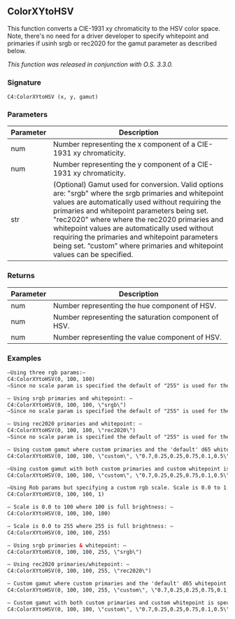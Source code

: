 
## ColorXYtoHSV
This function converts a CIE-1931 xy chromaticity to the HSV color space. Note, there's no need for a driver developer to specify whitepoint and primaries if usinh srgb or rec2020 for the gamut parameter as described below.


_This function was released in conjunction with O.S. 3.3.0._


### Signature

`C4:ColorXYtoHSV (x, y, gamut)`


### Parameters

| Parameter | Description |
| --- | --- |
| num | Number representing the x component of a CIE-1931 xy chromaticity.|
| num | Number representing the y component of a CIE-1931 xy chromaticity. |
| str | (Optional) Gamut used for conversion. Valid options are: "srgb" where the srgb primaries and whitepoint values are automatically used without requiring the primaries and whitepoint parameters being set. "rec2020" where where the rec2020 primaries and whitepoint values are automatically used without requiring the primaries and whitepoint parameters being set. “custom” where primaries and whitepoint values can be specified. |


### Returns

| Parameter | Description |
| --- | --- |
| num | Number representing the hue component of HSV. |
| num | Number representing the saturation component of HSV. | 
| num | Number representing the value component of HSV. |


### Examples
```xml
—Using three rgb params:—
C4:ColorXYtoHSV(0, 100, 100)
—Since no scale param is specified the default of "255" is used for the scale value param.—

— Using srgb primaries and whitepoint: —
C4:ColorXYtoHSV(0, 100, 100, \"srgb\")
—Since no scale param is specified the default of "255" is used for the scale value param.—

— Using rec2020 primaries and whitepoint: —
C4:ColorXYtoHSV(0, 100, 100, \"rec2020\")
—Since no scale param is specified the default of "255" is used for the scale value param.—

— Using custom gamut where custom primaries and the 'default' d65 whitepoint is used: —
C4:ColorXYtoHSV(0, 100, 100, \"custom\", \"0.7,0.25,0.25,0.75,0.1,0.5\")

—Using custom gamut with both custom primaries and custom whitepoint is specified:—
C4:ColorXYtoHSV(0, 100, 100, \"custom\", \"0.7,0.25,0.25,0.75,0.1,0.5\", \"0.31271, 0.32902\")

—Using Rob params but specifying a custom rgb scale. Scale is 0.0 to 1.0 where 1.0 is full brightness: —
C4:ColorXYtoHSV(0, 100, 100, 1)

— Scale is 0.0 to 100 where 100 is full brightness: —
C4:ColorXYtoHSV(0, 100, 100, 100)

— Scale is 0.0 to 255 where 255 is full brightness: —
C4:ColorXYtoHSV(0, 100, 100, 255)

— Using srgb primaries & whitepoint: —
C4:ColorXYtoHSV(0, 100, 100, 255, \"srgb\")

— Using rec2020 primaries/whitepoint: —
C4:ColorXYtoHSV(0, 100, 100, 255, \"rec2020\")

— Custom gamut where custom primaries and the 'default' d65 whitepoint is used: —
C4:ColorXYtoHSV(0, 100, 100, 255, \"custom\", \"0.7,0.25,0.25,0.75,0.1,0.5\")

— Custom gamut with both custom primaries and custom whitepoint is specified: —
C4:ColorXYtoHSV(0, 100, 100, \"custom\", \"0.7,0.25,0.25,0.75,0.1,0.5\", \"0.31271, 0.32902\"
```
